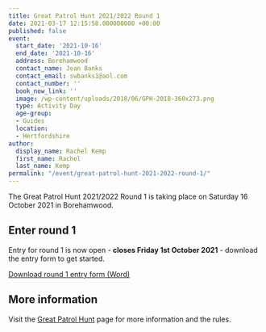 ```yaml
---
title: Great Patrol Hunt 2021/2022 Round 1
date: 2021-03-17 12:15:58.000000000 +00:00
published: false
event:
  start_date: '2021-10-16'
  end_date: '2021-10-16'
  address: Borehamwood
  contact_name: Jean Banks
  contact_email: swbanks1@aol.com
  contact_number: ''
  book_now_link: ''
  image: /wp-content/uploads/2018/06/GPH-2018-360x273.png
  type: Activity Day
  age-group: 
  - Guides
  location: 
  - Hertfordshire
author:
  display_name: Rachel Kemp
  first_name: Rachel
  last_name: Kemp
permalink: "/event/great-patrol-hunt-2021-2022-round-1/"
---
```

The Great Patrol Hunt 2021/2022 Round 1 is taking place on Saturday 16 October 2021 in Borehamwood.

## Enter round 1
Entry for round 1 is now open - **closes Friday 1st October 2021** - download the entry form to get started.
 <div><a class="btn-gg" href="/assets/images/2021/08/GPH-Entry-Form-Round-1-2021.docx"><i class="fa fa-download"></i> Download round 1 entry form (Word)</a></div>

## More information
Visit the <a href="/great-patrol-hunt/">Great Patrol Hunt</a> page for more information and the rules.